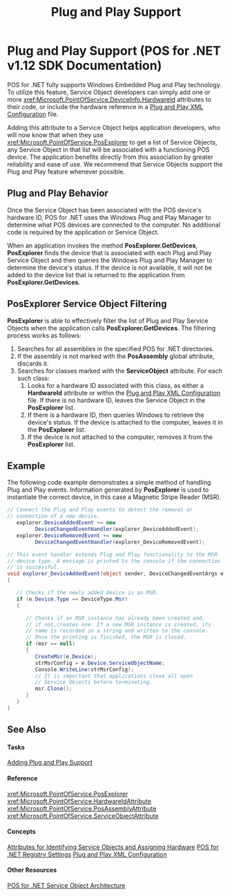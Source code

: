 ﻿---
title: Plug and Play Support
description: Plug and Play Support (POS for .NET v1.14 SDK Documentation)
ms.date: 02/27/2008
ms.topic: how-to
ms.custom: pos-restored-from-archive
---

# Plug and Play Support (POS for .NET v1.12 SDK Documentation)

POS for .NET fully supports Windows Embedded Plug and Play technology. To utilize this feature, Service Object developers can simply add one or more <xref:Microsoft.PointOfService.DeviceInfo.HardwareId> attributes to their code, or include the hardware reference in a [Plug and Play XML Configuration](plug-and-play-xml-configuration.md) file.

Adding this attribute to a Service Object helps application developers, who will now know that when they use <xref:Microsoft.PointOfService.PosExplorer> to get a list of Service Objects, any Service Object in that list will be associated with a functioning POS device. The application benefits directly from this association by greater reliability and ease of use. We recommend that Service Objects support the Plug and Play feature whenever possible.

## Plug and Play Behavior

Once the Service Object has been associated with the POS device's hardware ID, POS for .NET uses the Windows Plug and Play Manager to determine what POS devices are connected to the computer. No additional code is required by the application or Service Object.

When an application invokes the method **PosExplorer.GetDevices**, **PosExplorer** finds the device that is associated with each Plug and Play Service Object and then queries the Windows Plug and Play Manager to determine the device's status. If the device is not available, it will not be added to the device list that is returned to the application from **PosExplorer.GetDevices**.

## PosExplorer Service Object Filtering

**PosExplorer** is able to effectively filter the list of Plug and Play Service Objects when the application calls **PosExplorer.GetDevices**. The filtering process works as follows:

1. Searches for all assemblies in the specified POS for .NET directories.
2. If the assembly is not marked with the **PosAssembly** global attribute, discards it.
3. Searches for classes marked with the **ServiceObject** attribute. For each such class:
    1. Looks for a hardware ID associated with this class, as either a **HardwareId** attribute or within the [Plug and Play XML Configuration](plug-and-play-xml-configuration.md) file. If there is no hardware ID, leaves the Service Object in the **PosExplorer** list.
    2. If there is a hardware ID, then queries Windows to retrieve the device's status. If the device is attached to the computer, leaves it in the **PosExplorer** list.
    3. If the device is not attached to the computer, removes it from the **PosExplorer** list.

## Example

The following code example demonstrates a simple method of handling Plug and Play events. Information generated by **PosExplorer** is used to instantiate the correct device, in this case a Magnetic Stripe Reader (MSR).

```csharp
// Connect the Plug and Play events to detect the removal or
// connection of a new device.
   explorer.DeviceAddedEvent += new
         DeviceChangedEventHandler(explorer_DeviceAddedEvent);
   explorer.DeviceRemovedEvent += new
         DeviceChangedEventHandler(explorer_DeviceRemovedEvent);

// This event handler extends Plug and Play functionality to the MSR
// device type. A message is printed to the console if the connection
// is successful.
void explorer_DeviceAddedEvent(object sender, DeviceChangedEventArgs e)
{

   // Checks if the newly added device is an MSR.
   if (e.Device.Type == DeviceType.Msr)
   {

      // Checks if an MSR instance has already been created and,
      // if not,creates one. If a new MSR instance is created, its
      // name is recorded in a string and written to the console.
      // Once the printing is finished, the MSR is closed.
      if (msr == null)
      {
         CreateMsr(e.Device);
         strMsrConfig = e.Device.ServiceObjectName;
         Console.WriteLine(strMsrConfig);
         // It is important that applications close all open
         // Service Objects before terminating.
         msr.Close();
      }
   }
}
```

## See Also

#### Tasks

[Adding Plug and Play Support](adding-plug-and-play-support.md)

#### Reference

<xref:Microsoft.PointOfService.PosExplorer>
<xref:Microsoft.PointOfService.HardwareIdAttribute>
<xref:Microsoft.PointOfService.PosAssemblyAttribute>
<xref:Microsoft.PointOfService.ServiceObjectAttribute>

#### Concepts

[Attributes for Identifying Service Objects and Assigning Hardware](attributes-for-identifying-service-objects-and-assigning-hardware.md)
[POS for .NET Registry Settings](pos-for-net-registry-settings.md)
[Plug and Play XML Configuration](plug-and-play-xml-configuration.md)

#### Other Resources

[POS for .NET Service Object Architecture](pos-for-net-service-object-architecture.md)

